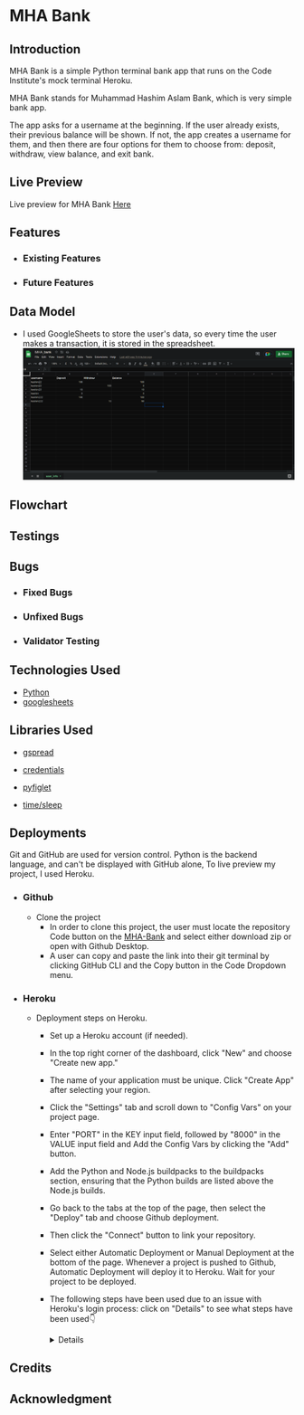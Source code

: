 # MHA Bank



## Introduction
MHA Bank is a simple Python terminal bank app that runs on the Code Institute's mock terminal Heroku.


MHA Bank stands for Muhammad Hashim Aslam Bank, which is very simple bank app.

The app asks for a username at the beginning. If the user already exists, their previous balance will be shown. If not, the app creates a username for them, and then there are four options for them to choose from: deposit, withdraw, view balance, and exit bank.

## Live Preview
Live preview for MHA Bank [Here](https://mha-bank.herokuapp.com/)


## Features 
* ### Existing Features
* ### Future Features

## Data Model
* I used GoogleSheets to store the user's data, so every time the user makes a transaction, it is stored in the spreadsheet.
![image for googlesheets that iused](/readme-images/googlesheet-image.png)
## Flowchart

## Testings

## Bugs

* ### Fixed Bugs
* ### Unfixed Bugs
* ### Validator Testing

## Technologies Used
* [Python](https://www.python.org/)
* [googlesheets](https://www.google.co.uk/sheets/about/)

## Libraries Used

* [gspread](https://docs.gspread.org/en/v3.7.0/api.html)

* [credentials](https://pypi.org/project/credentials/)

* [pyfiglet](https://pypi.org/project/pyfiglet/0.7/)

* [time/sleep](https://www.programiz.com/python-programming/time/sleep)

## Deployments
Git and GitHub are used for version control. Python is the backend language, and can't be displayed with GitHub alone, To live preview my project, I used Heroku.
* ### Github
    * Clone the project
        * In order to clone this project, the user must locate the repository Code button on the [MHA-Bank](https://github.com/hashim222/mha-bank) and select either download zip or open with Github Desktop. 
        * A user can copy and paste the link into their git terminal by clicking GitHub CLI and the Copy button in the Code Dropdown menu.

* ### Heroku
    * Deployment steps on Heroku. 

        * Set up a Heroku account (if needed).

        * In the top right corner of the dashboard, click "New" and choose "Create new app."

        * The name of your application must be unique. Click "Create App" after selecting your region.

        * Click the "Settings" tab and scroll down to "Config Vars" on your project page.

        * Enter "PORT" in the KEY input field, followed by "8000" in the VALUE input field and Add the Config Vars by clicking the "Add" button.

        * Add the Python and Node.js buildpacks to the buildpacks section, ensuring that the Python builds are listed above the Node.js builds.


        * Go back to the tabs at the top of the page, then select the "Deploy" tab and choose Github deployment.

        * Then click the "Connect" button to link your repository.

        * Select either Automatic Deployment or Manual Deployment at the bottom of the page. Whenever a project is pushed to Github, Automatic Deployment will deploy it to Heroku. Wait for your project to be deployed.

        * The following steps have been used due to an issue with Heroku's login process: click on "Details" to see what steps have been used👇<details>IF YOU ARE CREATING A NEW DEPLOYMENT/APP<br><br>
Run the command heroku login -i and login when prompted. Then run the command heroku create your_app_name_here to create a new app, replacing your_app_name_here with the name you want to give your app. This will create a new Heroku app and link it to your Gitpod terminal. You can then access the app via the Heroku dashboard and set up your config vars.<br><br>
IF YOU ALREADY HAVE AN APP CREATED WHICH USES AUTOMATIC DEPLOYS.<br>
Run the command heroku login -i and login when prompted. Then run the following command: heroku git:remote -a your_app_name_here and replace your_app_name_here with the name of your Heroku app. This will link the app to your Gitpod terminal.
Once you have followed the appropriate step above, your Heroku app will be linked to your Gitpod workspace.
HOW TO DEPLOY
After linking your app to your workspace with one of the above steps, you can then deploy new versions of the app by running the command git push heroku main and your app will be deployed to Heroku.</details>

## Credits

## Acknowledgment
